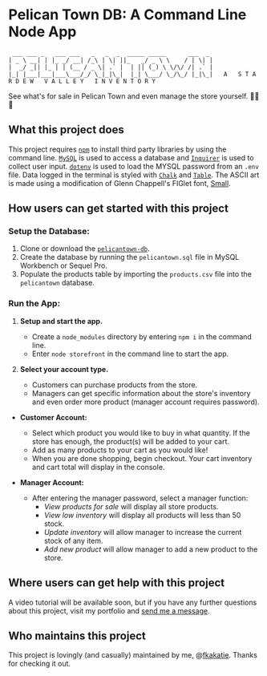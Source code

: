 # Pelican Town DB: A Command Line Node App

     ___ ___ _   ___ ___   _   _  _  _____ _____      ___  _ 
    | _ \ __| | |_ _/ __| /_\ | \| ||_   _/ _ \ \    / | \| |
    |  _/ _|| |_ | | (__ / _ \| .` |  | || (_) \ \/\/ /| .` |
    |_| |___|___|___\___/_/ \_|_|\_|  |_| \___/ \_/\_/ |_|\_|   A   S T A R D E W   V A L L E Y   I N V E N T O R Y

See what's for sale in Pelican Town and even manage the store yourself. :fishing_pole_and_fish::seedling::hatching_chick:

## What this project does ##

This project requires [`npm`](https://www.npmjs.com) to install third party libraries by using the command line. [`MySQL`](https://www.npmjs.com/package/mysql) is used to access a database and [`Inquirer`](https://www.npmjs.com/package/inquirer) is used to collect user input. [`dotenv`](https://www.npmjs.com/package/dotenv) is used to load the MYSQL password from an `.env` file. Data logged in the terminal is styled with [`Chalk`](https://www.npmjs.com/package/chalk) and [`Table`](https://www.npmjs.com/package/table). The ASCII art is made using a modification of Glenn Chappell's FIGlet font, [Small](http://www.figlet.org/fontdb_example.cgi?font=small.flf). 

## How users can get started with this project ## 

### Setup the Database: ###

1. Clone or download the [`pelicantown-db`](https://github.com/fkakatie/pelicantown-db).
2. Create the database by running the `pelicantown.sql` file in MySQL Workbench or Sequel Pro.
3. Populate the products table by importing the `products.csv` file into the `pelicantown` database.

### Run the App: ###

1. **Setup and start the app.**
    - Create a `node_modules` directory by entering `npm i` in the command line.
    - Enter `node storefront` in the command line to start the app.
	
3. **Select your account type.**
    - Customers can purchase products from the store.
    - Managers can get specific information about the store's inventory and even order more product (manager account requires password).

- **Customer Account:**
    - Select which product you would like to buy in what quantity. If the store has enough, the product(s) will be added to your cart.
    - Add as many products to your cart as you would like! 
    - When you are done shopping, begin checkout. Your cart inventory and cart total will display in the console.

- **Manager Account:**
    - After entering the manager password, select a manager function:
      - _View products for sale_ will display all store products.
      - _View low inventory_ will display all products will less than 50 stock.
      - _Update inventory_ will allow manager to increase the current stock of any item.
      - _Add new product_ will allow manager to add a new product to the store.

## Where users can get help with this project ## 

A video tutorial will be available soon, but if you have any further questions about this project, visit my portfolio and [send me a message](https://fkakatie.github.io/responsive-portfolio/contact.html).

## Who maintains this project ##

This project is lovingly (and casually) maintained by me, @[fkakatie](https://github.com/fkakatie). Thanks for checking it out. 
